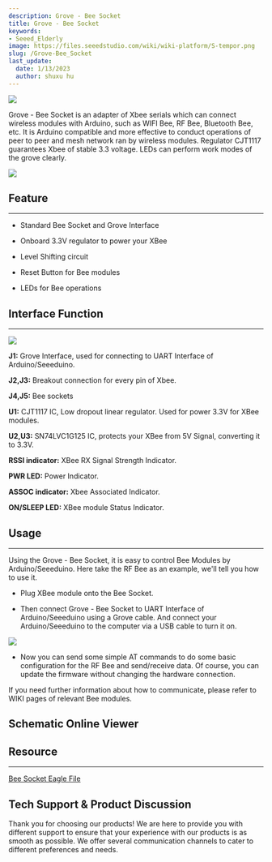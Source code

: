 ```yaml
---
description: Grove - Bee Socket
title: Grove - Bee Socket
keywords:
- Seeed_Elderly
image: https://files.seeedstudio.com/wiki/wiki-platform/S-tempor.png
slug: /Grove-Bee_Socket
last_update:
  date: 1/13/2023
  author: shuxu hu
---
```


![](https://files.seeedstudio.com/wiki/Grove-Bee_Socket/img/Bee_Socket_01.jpg)

Grove - Bee Socket is an adapter of Xbee serials which can connect wireless modules with Arduino, such as WIFI Bee, RF Bee, Bluetooth Bee, etc. It is Arduino compatible and more effective to conduct operations of peer to peer and mesh network ran by wireless modules. Regulator CJT1117 guarantees Xbee of stable 3.3 voltage. LEDs can perform work modes of the grove clearly.
<!-- Grove-Bee Socket has the same functions as [XBee Shield](/XBee_Shield_V2.0). Grove-Bee Socket and Arduino are connected by cables, and XB Shield is a standard adapter that can plug to Arduino. -->

[![](https://files.seeedstudio.com/wiki/Seeed-WiKi/docs/images/300px-Get_One_Now_Banner-ragular.png)](https://www.seeedstudio.com/Grove-Bee-Socket-p-1449.html)


##  Feature
---
*   Standard Bee Socket and Grove Interface

*   Onboard 3.3V regulator to power your XBee

*   Level Shifting circuit

*   Reset Button for Bee modules

*   LEDs for Bee operations

##  Interface Function
---
![](https://files.seeedstudio.com/wiki/Grove-Bee_Socket/img/Bee_Socket_Interface.jpg)

**J1:** Grove Interface, used for connecting to UART Interface of Arduino/Seeeduino.

**J2,J3:** Breakout connection for every pin of Xbee.

**J4,J5:** Bee sockets

**U1:** CJT1117 IC, Low dropout linear regulator. Used for power 3.3V for XBee modules.

**U2,U3:** SN74LVC1G125 IC, protects your XBee from 5V Signal, converting it to 3.3V.

**RSSI indicator:** XBee RX Signal Strength Indicator.

**PWR LED:** Power Indicator.

**ASSOC indicator:** Xbee Associated Indicator.

**ON/SLEEP LED:** XBee module Status Indicator.

##  Usage
---
Using the Grove - Bee Socket, it is easy to control Bee Modules by Arduino/Seeeduino. Here take the RF Bee as an example, we'll tell you how to use it.

*   Plug XBee module onto the Bee Socket.

*   Then connect Grove - Bee Socket to UART Interface of Arduino/Seeeduino using a Grove cable. And connect your Arduino/Seeeduino to the computer via a USB cable to turn it on.

![](https://files.seeedstudio.com/wiki/Grove-Bee_Socket/img/Grove-Bee_Socket.jpg)

*   Now you can send some simple AT commands to do some basic configuration for the RF Bee and send/receive data. Of course, you can update the firmware without changing the hardware connection.

If you need further information about how to communicate, please refer to WIKI pages of relevant Bee modules.


## Schematic Online Viewer

<div className="altium-ecad-viewer" data-project-src="https://files.seeedstudio.com/wiki/Grove-Bee_Socket/res/Bee_Socket_Eagle_File.zip" style={{borderRadius: '0px 0px 4px 4px', height: 500, borderStyle: 'solid', borderWidth: 1, borderColor: 'rgb(241, 241, 241)', overflow: 'hidden', maxWidth: 1280, maxHeight: 700, boxSizing: 'border-box'}}>
</div>



##  Resource
---
[Bee Socket Eagle File](https://files.seeedstudio.com/wiki/Grove-Bee_Socket/res/Bee_Socket_Eagle_File.zip)

## Tech Support & Product Discussion

Thank you for choosing our products! We are here to provide you with different support to ensure that your experience with our products is as smooth as possible. We offer several communication channels to cater to different preferences and needs.

<div class="button_tech_support_container">
<a href="https://forum.seeedstudio.com/" class="button_forum"></a> 
<a href="https://www.seeedstudio.com/contacts" class="button_email"></a>
</div>

<div class="button_tech_support_container">
<a href="https://discord.gg/eWkprNDMU7" class="button_discord"></a> 
<a href="https://github.com/Seeed-Studio/wiki-documents/discussions/69" class="button_discussion"></a>
</div>
